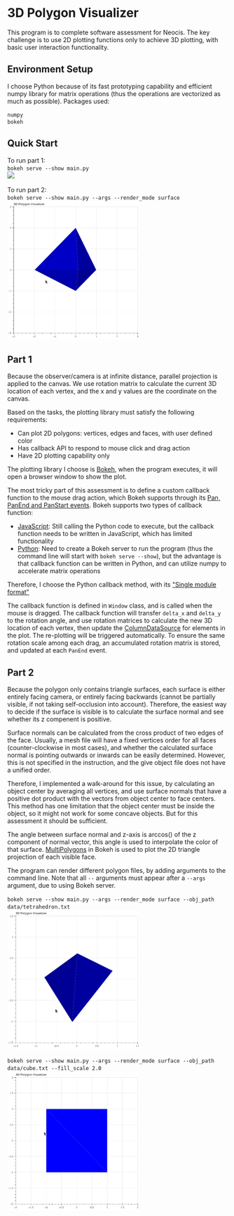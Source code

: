 # 3D Polygon Visualizer
This program is to complete software assessment for Neocis. The key challenge is to use 2D plotting functions only to achieve 3D plotting, with basic user interaction functionality.

## Environment Setup
I choose Python because of its fast prototyping capability and efficient numpy library for matrix operations (thus the operations are vectorized as much as possible). Packages used:
```
numpy
bokeh
```

## Quick Start
To run part 1: <br>
`bokeh serve --show main.py` <br>
<img src="gif/part1.gif" width="300">

To run part 2: <br>
`bokeh serve --show main.py --args --render_mode surface` <br>
<img src="gif/part2.gif" width="300">

## Part 1
Because the observer/camera is at infinite distance, parallel projection is applied to the canvas. We use rotation matrix to calculate the current 3D location of each vertex, and the x and y values are the coordinate on the canvas.

Based on the tasks, the plotting library must satisfy the following requirements:
- Can plot 2D polygons: vertices, edges and faces, with user defined color
- Has callback API to respond to mouse click and drag action
- Have 2D plotting capability only

The plotting library I choose is [Bokeh](https://bokeh.org/), when the program executes, it will open a browser window to show the plot.

The most tricky part of this assessment is to define a custom callback function to the mouse drag action, which Bokeh supports through its [Pan, PanEnd and PanStart events](https://docs.bokeh.org/en/latest/docs/reference/events.html#bokeh.events.Pan). Bokeh supports two types of callback function:
- [JavaScript](https://docs.bokeh.org/en/latest/docs/user_guide/interaction/js_callbacks.html): Still calling the Python code to execute, but the callback function needs to be written in JavaScript, which has limited functionality
- [Python](https://docs.bokeh.org/en/latest/docs/user_guide/interaction/python_callbacks.html): Need to create a Bokeh server to run the program (thus the command line will start with `bokeh serve --show`), but the advantage is that callback function can be written in Python, and can utilize numpy to accelerate matrix operations

Therefore, I choose the Python callback method, with its ["Single module format"](https://docs.bokeh.org/en/latest/docs/user_guide/server/app.html#single-module-format)

The callback function is defined in `Window` class, and is called when the mouse is dragged. The callback function will transfer `delta_x` and `delta_y` to the rotation angle, and use rotation matrices to calculate the new 3D location of each vertex, then update the [ColumnDataSource](https://docs.bokeh.org/en/latest/docs/user_guide/data.html#providing-data-as-a-columndatasource) for elements in the plot. The re-plotting will be triggered automatically. To ensure the same rotation scale among each drag, an accumulated rotation matrix is stored, and updated at each `PanEnd` event.

## Part 2
Because the polygon only contains triangle surfaces, each surface is either entirely facing camera, or entirely facing backwards (cannot be partially visible, if not taking self-occlusion into account). Therefore, the easiest way to decide if the surface is visible is to calculate the surface normal and see whether its z compenent is positive.

Surface normals can be calculated from the cross product of two edges of the face. Usually, a mesh file will have a fixed vertices order for all faces (counter-clockwise in most cases), and whether the calculated surface normal is pointing outwards or inwards can be easily determined. However, this is not specified in the instruction, and the give object file does not have a unified order.

Therefore, I implemented a walk-around for this issue, by calculating an object center by averaging all vertices, and use surface normals that have a positive dot product with the vectors from object center to face centers. This method has one limitation that the object center must be inside the object, so it might not work for some concave objects. But for this assessment it should be sufficient.

The angle between surface normal and z-axis is arccos() of the z component of normal vector, this angle is used to interpolate the color of that surface. [MultiPolygons](https://docs.bokeh.org/en/2.4.1/docs/reference/models/glyphs/multi_polygons.html) in Bokeh is used to plot the 2D triangle projection of each visible face.

The program can render different polygon files, by adding arguments to the command line. Note that all `--` arguments must appear after a `--args` argument, due to using Bokeh server.

`bokeh serve --show main.py --args --render_mode surface --obj_path data/tetrahedron.txt` <br>
<img src="gif/part2_tetra.gif" width="300">

`bokeh serve --show main.py --args --render_mode surface --obj_path data/cube.txt --fill_scale 2.0` <br>
<img src="gif/part2_cube.gif" width="300">
